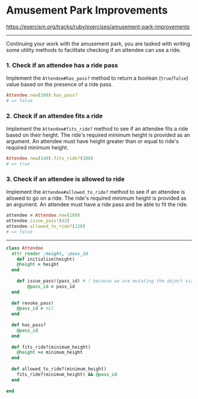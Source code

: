 # Amusement Park Improvements

https://exercism.org/tracks/ruby/exercises/amusement-park-improvements

---

Continuing your work with the amusement park, you are tasked with writing some utility methods to facilitate checking if an attendee can use a ride.

### 1. Check if an attendee has a ride pass

Implement the `Attendee#has_pass?` method to return a boolean (`true`/`false`) value based on the presence of a ride pass.

```ruby
Attendee.new(100).has_pass?
# => false
```

### 2. Check if an attendee fits a ride

Implement the `Attendee#fits_ride?` method to see if an attendee fits a ride based on their height. The ride's required minimum height is provided as an argument. An attendee must have height greater than or equal to ride's required minimum height.

```ruby
Attendee.new(140).fits_ride?(100)
# => true
```

### 3. Check if an attendee is allowed to ride

Implement the `Attendee#allowed_to_ride?` method to see if an attendee is allowed to go on a ride. The ride's required minimum height is provided as an argument. An attendee must have a ride pass and be able to fit the ride.

```ruby
attendee = Attendee.new(100)
attendee.issue_pass!(42)
attendee.allowed_to_ride?(120)
# => false
```

---

```ruby
class Attendee
  attr_reader :height, :pass_id
	def initialize(height)
    @height = height
  end
  
	def issue_pass!(pass_id) # ! because we are mutating the object via creating an instance variable
		@pass_id = pass_id
  end
  
  def revoke_pass!
    @pass_id = nil
  end 
  
  def has_pass?
  	@pass_id
  end
  
  def fits_ride?(minimum_height) 
  	@height >= minimum_height
  end
  
  def allowed_to_ride?(minimum_height)
    fits_ride?(minimum_height) && @pass_id
  end
  
end
```


